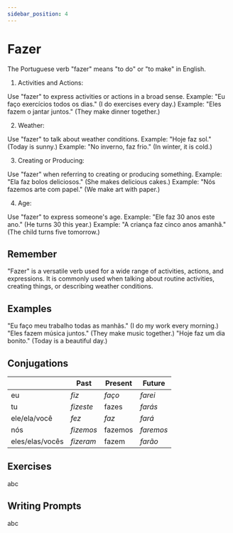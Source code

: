```yaml
---
sidebar_position: 4
---
```


# Fazer

The Portuguese verb "fazer" means "to do" or "to make" in English.

1. Activities and Actions:

Use "fazer" to express activities or actions in a broad sense.
Example: "Eu faço exercícios todos os dias." (I do exercises every day.)
Example: "Eles fazem o jantar juntos." (They make dinner together.)

2. Weather:

Use "fazer" to talk about weather conditions.
Example: "Hoje faz sol." (Today is sunny.)
Example: "No inverno, faz frio." (In winter, it is cold.)

3. Creating or Producing:

Use "fazer" when referring to creating or producing something.
Example: "Ela faz bolos deliciosos." (She makes delicious cakes.)
Example: "Nós fazemos arte com papel." (We make art with paper.)

4. Age:

Use "fazer" to express someone's age.
Example: "Ele faz 30 anos este ano." (He turns 30 this year.)
Example: "A criança faz cinco anos amanhã." (The child turns five tomorrow.)

## Remember

"Fazer" is a versatile verb used for a wide range of activities, actions, and expressions.
It is commonly used when talking about routine activities, creating things, or describing weather conditions.

## Examples

"Eu faço meu trabalho todas as manhãs." (I do my work every morning.)
"Eles fazem música juntos." (They make music together.)
"Hoje faz um dia bonito." (Today is a beautiful day.)

## Conjugations

|                 | Past      | Present | Future    |
| --------------- | --------- | ------- | --------- |
| eu              | _fiz_     | _faço_  | _farei_   |
| tu              | _fizeste_ | fazes   | _farás_   |
| ele/ela/você    | _fez_     | _faz_   | _fará_    |
| nós             | _fizemos_ | fazemos | _faremos_ |
| eles/elas/vocês | _fizeram_ | fazem   | _farão_   |

## Exercises

abc

## Writing Prompts

abc

